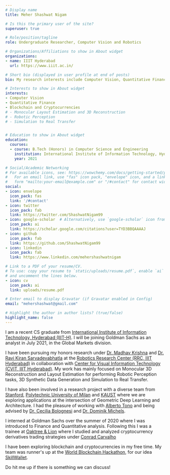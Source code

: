 ```yaml
---
# Display name
title: Meher Shashwat Nigam

# Is this the primary user of the site?
superuser: true

# Role/position/tagline
role: Undergraduate Researcher, Computer Vision and Robotics  

# Organizations/Affiliations to show in About widget
organizations:
- name: IIIT Hyderabad
  url: https://www.iiit.ac.in/

# Short bio (displayed in user profile at end of posts)
bio: My research interests include Computer Vision, Quantitative Finance and Blockchain.

# Interests to show in About widget
interests:
- Computer Vision
- Quantitative Finance
- Blockchain and Cryptocurrencies
# - Monocular Layout Estimation and 3D Reconstruction
# - Robotic Perception
# - Simulation to Real Transfer


# Education to show in About widget
education:
  courses:
  - course: B.Tech (Honors) in Computer Science and Engineering
    institution: International Institute of Information Technology, Hyderabad (IIIT-H)
    year: 2021

# Social/Academic Networking
# For available icons, see: https://wowchemy.com/docs/getting-started/page-builder/#icons
#   For an email link, use "fas" icon pack, "envelope" icon, and a link in the
#   form "mailto:your-email@example.com" or "/#contact" for contact widget.
social:
- icon: envelope
  icon_pack: fas
  link: '/#contact'
- icon: twitter
  icon_pack: fab
  link: https://twitter.com/ShashwatNigam99
- icon: google-scholar  # Alternatively, use `google-scholar` icon from `ai` icon pack
  icon_pack: ai
  link: https://scholar.google.com/citations?user=TYD3BBQAAAAJ
- icon: github
  icon_pack: fab
  link: https://github.com/ShashwatNigam99
- icon: linkedin
  icon_pack: fab
  link: https://www.linkedin.com/mehershashwatnigam

# Link to a PDF of your resume/CV.
# To use: copy your resume to `static/uploads/resume.pdf`, enable `ai` icons in `params.toml`, 
# and uncomment the lines below.
- icon: cv
  icon_pack: ai
  link: uploads/resume.pdf

# Enter email to display Gravatar (if Gravatar enabled in Config)
email: "mehershashwat@gmail.com"

# Highlight the author in author lists? (true/false)
highlight_name: false
---
```

I am a recent CS graduate from <a href="https://www.iiit.ac.in/" target="_blank" >International Institute of Information Technology, Hyderabad (IIIT-H)</a>. I will be joining Goldman Sachs as an analyst in July 2021, in the Global Markets division.

I have been pursuing my honors research under <a href="https://scholar.google.co.in/citations?user=QDuPGHwAAAAJ" target="_blank" >Dr. Madhav Krishna</a> and <a href="https://scholar.google.co.in/citations?user=oLJTcXIAAAAJ" target="_blank">Dr. Ravi Kiran Sarvadevabhatla</a> at the <a href="https://robotics.iiit.ac.in/" target="_blank" >Robotics Research Center (RRC, IIIT Hyderabad)</a> in collaboration with <a href="https://cvit.iiit.ac.in/" target="_blank" > Center for Visual Information Technology (CVIT, IIIT Hyderabad)</a>. My work has mainly focused on Monocular 3D Reconstruction and Layout Estimation for performing Robotic Perception tasks, 3D Synthetic Data Generation and Simulation to Real Transfer.

I have also been involved in a research project with a diverse team from <a href="https://www.stanford.edu/" target="_blank" >Stanford</a>, <a href="https://www.polimi.it/en/" target="_blank"> Polytechnic University of Milan</a> and <a href="https://www.kaust.edu.sa/en" target="_blank">KAUST</a> where we are exploring applications at the intersection of Geometric Deep Learning and Architecture. I had the pleasure of working with <a href="https://sites.google.com/view/tonoalberto" target="_blank"> Alberto Tono</a> and being advised by <a href="https://scholar.google.com/citations?user=iHW7n4kAAAAJ" target="_blank">Dr. Cecilia Bolognesi</a> and <a href="http://dmichels.de/" target="_blank"> Dr. Dominik Michels</a>.

I interned at Goldman Sachs over the summer of 2020 where I was introduced to Finance and Quantitative analysis. Following this I was a trainee at <a href="https://www.oaktreeandlion.com/" target="_blank">Oaktree & Lion</a> where I studied and analyzed cryptocurrency derivatives trading strategies under <a href="https://www.linkedin.com/in/conradcarvalho/" target="_blank"> Conrad Carvalho</a>

I have been exploring blockchain and cryptocurrencies in my free time. My team was runner's up at the <a href="https://worldblockchainhackathon.com/" target="_blank"> World Blockchain Hackathon</a>, for our idea <a href="https://github.com/adhithyaarun/skill-wallet" target="_blank"> SkillWallet</a>.

Do hit me up if there is something we can discuss!

